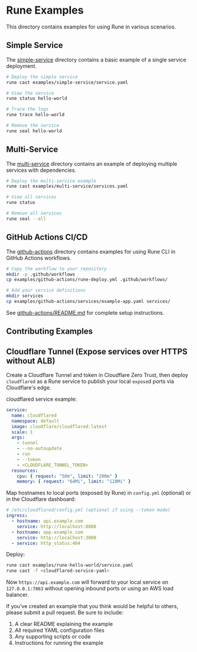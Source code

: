 # Rune Examples

This directory contains examples for using Rune in various scenarios.

## Simple Service

The [simple-service](simple-service) directory contains a basic example of a single service deployment.

```bash
# Deploy the simple service
rune cast examples/simple-service/service.yaml

# View the service
rune status hello-world

# Trace the logs
rune trace hello-world

# Remove the service
rune seal hello-world
```

## Multi-Service

The [multi-service](multi-service) directory contains an example of deploying multiple services with dependencies.

```bash
# Deploy the multi-service example
rune cast examples/multi-service/services.yaml

# View all services
rune status

# Remove all services
rune seal --all
```

## GitHub Actions CI/CD

The [github-actions](github-actions) directory contains examples for using Rune CLI in GitHub Actions workflows.

```bash
# Copy the workflow to your repository
mkdir -p .github/workflows
cp examples/github-actions/rune-deploy.yml .github/workflows/

# Add your service definitions
mkdir services
cp examples/github-actions/services/example-app.yaml services/
```

See [github-actions/README.md](github-actions/README.md) for complete setup instructions.

## Contributing Examples

## Cloudflare Tunnel (Expose services over HTTPS without ALB)

Create a Cloudflare Tunnel and token in Cloudflare Zero Trust, then deploy `cloudflared` as a Rune service to publish your local `expose`d ports via Cloudflare's edge.

cloudflared service example:

```yaml
service:
  name: cloudflared
  namespace: default
  image: cloudflare/cloudflared:latest
  scale: 1
  args:
    - tunnel
    - --no-autoupdate
    - run
    - --token
    - <CLOUDFLARE_TUNNEL_TOKEN>
  resources:
    cpu: { request: "50m", limit: "200m" }
    memory: { request: "64Mi", limit: "128Mi" }
```

Map hostnames to local ports (exposed by Rune) in `config.yml` (optional) or in the Cloudflare dashboard:

```yaml
# /etc/cloudflared/config.yml (optional if using --token mode)
ingress:
  - hostname: api.example.com
    service: http://localhost:8080
  - hostname: app.example.com
    service: http://localhost:3000
  - service: http_status:404
```

Deploy:

```bash
rune cast examples/rune-hello-world/service.yaml
rune cast -f <cloudflared-service-yaml>
```

Now `https://api.example.com` will forward to your local service on `127.0.0.1:7863` without opening inbound ports or using an AWS load balancer.

If you've created an example that you think would be helpful to others, please submit a pull request. Be sure to include:

1. A clear README explaining the example
2. All required YAML configuration files
3. Any supporting scripts or code
4. Instructions for running the example 
